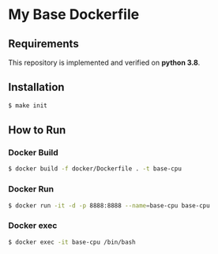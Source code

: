 # My Base Dockerfile

## Requirements

This repository is implemented and verified on **python 3.8**.

## Installation

```bash
$ make init
```

## How to Run

### Docker Build

```bash
$ docker build -f docker/Dockerfile . -t base-cpu
```

### Docker Run

```bash
$ docker run -it -d -p 8888:8888 --name=base-cpu base-cpu
```

### Docker exec

```bash
$ docker exec -it base-cpu /bin/bash
```

